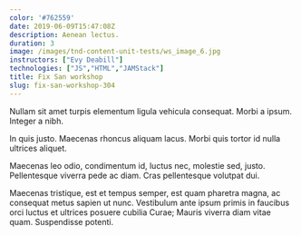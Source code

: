 ```yaml
---
color: '#762559'
date: 2019-06-09T15:47:08Z
description: Aenean lectus.
duration: 3
image: /images/tnd-content-unit-tests/ws_image_6.jpg
instructors: ["Evy Deabill"]
technologies: ["JS","HTML","JAMStack"]
title: Fix San workshop
slug: fix-san-workshop-304
---
```

Nullam sit amet turpis elementum ligula vehicula consequat. Morbi a ipsum. Integer a nibh.

In quis justo. Maecenas rhoncus aliquam lacus. Morbi quis tortor id nulla ultrices aliquet.

Maecenas leo odio, condimentum id, luctus nec, molestie sed, justo. Pellentesque viverra pede ac diam. Cras pellentesque volutpat dui.

Maecenas tristique, est et tempus semper, est quam pharetra magna, ac consequat metus sapien ut nunc. Vestibulum ante ipsum primis in faucibus orci luctus et ultrices posuere cubilia Curae; Mauris viverra diam vitae quam. Suspendisse potenti.
